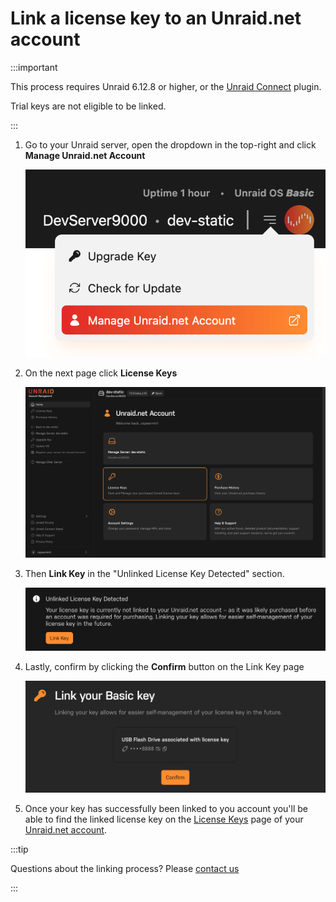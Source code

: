 # Link a license key to an Unraid.net account

:::important

This process requires Unraid 6.12.8 or higher, or the [Unraid Connect](/connect/index.md) plugin.

Trial keys are not eligible to be linked.

:::

1. Go to your Unraid server, open the dropdown in the top-right and click **Manage Unraid.net Account**

   ![Step 1](assets/link-key-step-01.png)

2. On the next page click **License Keys**

   ![Step 2](assets/link-key-step-02.png)

3. Then **Link Key** in the "Unlinked License Key Detected" section.

   ![Step 3](assets/link-key-step-03.png)

4. Lastly, confirm by clicking the **Confirm** button on the Link Key page

   ![Step 4](assets/link-key-step-04.png)

5. Once your key has successfully been linked to you account you'll be able to find the linked license key on the [License Keys](https://account.unraid.net/keys) page of your [Unraid.net account](https://account.unraid.net/).

:::tip

Questions about the linking process? Please [contact us](https://unraid.net/contact)

:::

